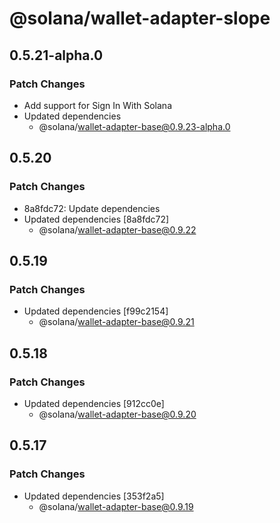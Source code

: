 # @solana/wallet-adapter-slope

## 0.5.21-alpha.0

### Patch Changes

-   Add support for Sign In With Solana
-   Updated dependencies
    -   @solana/wallet-adapter-base@0.9.23-alpha.0

## 0.5.20

### Patch Changes

-   8a8fdc72: Update dependencies
-   Updated dependencies [8a8fdc72]
    -   @solana/wallet-adapter-base@0.9.22

## 0.5.19

### Patch Changes

-   Updated dependencies [f99c2154]
    -   @solana/wallet-adapter-base@0.9.21

## 0.5.18

### Patch Changes

-   Updated dependencies [912cc0e]
    -   @solana/wallet-adapter-base@0.9.20

## 0.5.17

### Patch Changes

-   Updated dependencies [353f2a5]
    -   @solana/wallet-adapter-base@0.9.19
